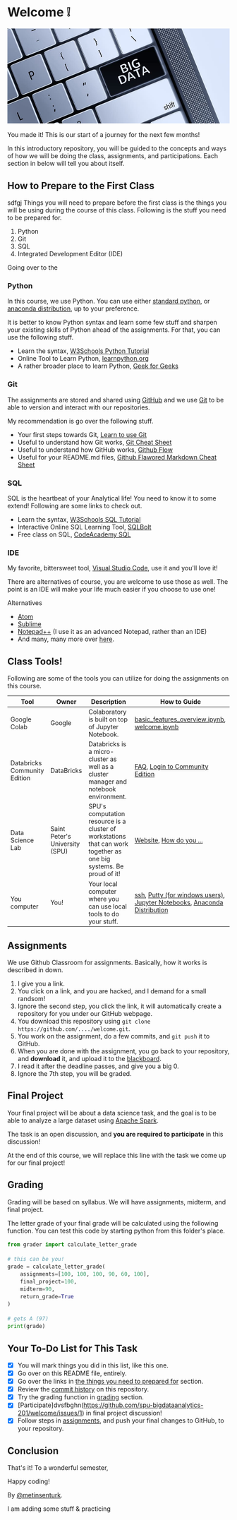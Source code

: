 # Welcome :grey_exclamation:

![Big Data](readme-contents/large-data-keyboard-computer.jpg)

You made it! This is our start of a journey for the next few months! 

In this introductory repository, you will be guided to the concepts and ways of how we will be doing the class, assignments, and participations. Each section in below will tell you about itself.

## How to Prepare to the First Class
sdfgj
Things you will need to prepare before the first class is the things you will be using during the course of this class. Following is the stuff you need to be prepared for.

1. Python
2. Git
3. SQL
4. Integrated Development Editor (IDE)

Going over to the 

### Python

In this course, we use Python. You can use either [standard python](https://www.python.org/), or [anaconda distribution](https://www.anaconda.com/distribution/), up to your preference.

It is better to know Python syntax and learn some few stuff and sharpen your existing skills of Python ahead of the assignments. For that, you can use the following stuff.

- Learn the syntax, [W3Schools Python Tutorial](https://www.w3schools.com/python/default.asp)
- Online Tool to Learn Python, [learnpython.org](https://www.learnpython.org/)
- A rather broader place to learn Python, [Geek for Geeks](https://www.geeksforgeeks.org/python-programming-language/)

### Git 

The assignments are stored and shared using [GitHub](https://github.com/) and we use [Git](https://git-scm.com/) to be able to version and interact with our repositories.

My recommendation is go over the following stuff.

- Your first steps towards Git, [Learn to use Git](https://guides.github.com/activities/hello-world/)
- Useful to understand how Git works, [Git Cheat Sheet](https://education.github.com/git-cheat-sheet-education.pdf)
- Useful to understand how GitHub works, [Github Flow](https://enterprise.github.com/downloads/en/-github-flow-cheatsheet.pdf)
- Useful for your README.md files, [Github Flawored Markdown Cheat Sheet](https://enterprise.github.com/downloads/en/markdown-cheatsheet.pdf)

### SQL

SQL is the heartbeat of your Analytical life! You need to know it to some extend! Following are some links to check out.

- Learn the syntax, [W3Schools SQL Tutorial](https://www.w3schools.com/sql/)
- Interactive Online SQL Learning Tool, [SQLBolt](https://sqlbolt.com/)
- Free class on SQL, [CodeAcademy SQL](https://www.codecademy.com/learn/learn-sql)

### IDE

My favorite, bittersweet tool, [Visual Studio Code](https://code.visualstudio.com/), use it and you'll love it!

There are alternatives of course, you are welcome to use those as well. The point is an IDE will make your life much easier if you choose to use one!

Alternatives

- [Atom](https://atom.io/)
- [Sublime](https://www.sublimetext.com/)
- [Notepad++](https://notepad-plus-plus.org/) (I use it as an advanced Notepad, rather than an IDE) 
- And many, many more over [here](https://www.google.com/search?q=integrated+development+editor).

## Class Tools!

Following are some of the tools you can utilize for doing the assignments on this course.

Tool | Owner | Description | How to Guide
---- | ----- | ----------- | ------------
Google Colab | Google | Colaboratory is built on top of Jupyter Notebook. | [basic_features_overview.ipynb](https://colab.research.google.com/notebooks/basic_features_overview.ipynb), [welcome.ipynb](https://colab.research.google.com/notebooks/welcome.ipynb)
Databricks Community Edition | DataBricks | Databricks is a micro-cluster as well as a cluster manager and notebook environment. | [FAQ](https://databricks.com/product/faq/community-edition), [Login to Community Edition](https://community.cloud.databricks.com/login.html)
Data Science Lab | Saint Peter's University (SPU) | SPU's computation resource is a cluster of workstations that can work together as one big systems. Be proud of it! | [Website](https://dsl.saintpeters.edu/), [How do you ...](https://dsl.saintpeters.edu/doku.php?id=how_do_i)
You computer | You! | Your local computer where you can use local tools to do your stuff. | [ssh](https://en.wikipedia.org/wiki/Secure_Shell), [Putty (for windows users)](https://www.chiark.greenend.org.uk/~sgtatham/putty/), [Jupyter Notebooks](https://jupyter.org/), [Anaconda Distribution](https://www.anaconda.com/distribution/)

<h2>Assignments</h2>

We use Github Classroom for assignments. Basically, how it works is described in down.

1. I give you a link.
2. You click on a link, and you are hacked, and I demand for a small randsom!
3. Ignore the second step, you click the link, it will automatically create a repository for you under our GitHub webpage.
4. You download this repository using `git clone https://github.com/..../welcome.git`.
5. You work on the assignment, do a few commits, and `git push` it to GitHub.
6. When you are done with the assignment, you go back to your repository, and **download** it, and upload it to the [blackboard](https://saintpeters.blackboard.com/).
7. I read it after the deadline passes, and give you a big 0.
8. Ignore the 7th step, you will be graded.

## Final Project

Your final project will be about a data science task, and the goal is to be able to analyze a large dataset using [Apache Spark](https://spark.apache.org/).

The task is an open discussion, and **you are required to participate** in this discussion!

At the end of this course, we will replace this line with the task we come up for our final project!

## Grading

Grading will be based on syllabus. We will have assignments, midterm, and final project.

The letter grade of your final grade will be calculated using the following function. You can test this code by starting python from this folder's place.

``` py
from grader import calculate_letter_grade

# this can be you!
grade = calculate_letter_grade(
    assignments=[100, 100, 100, 90, 60, 100],
    final_project=100,
    midterm=90,
    return_grade=True
)

# gets A (97)
print(grade)
```

## Your To-Do List for This Task

- [x] You will mark things you did in this list, like this one.
- [x] Go over on this README file, entirely.
- [x] Go over the links in [the things you need to prepared for](#how-to-prepare-to-the-first-class) section.
- [x] Review the [commit history](https://github.com/spu-bigdataanalytics-201/welcome/commits/master) on this repository.
- [x] Try the grading function in [grading](#grading) section.
- [x] [Participate]dvsfbghn(https://github.com/spu-bigdataanalytics-201/welcome/issues/1) in final project discussion!
- [x] Follow steps in [assignments](#assignments), and push your final changes to GitHub, to your repository. 

## Conclusion

That's it! To a wonderful semester, 

Happy coding!

By [@metinsenturk](https://github.com/metinsenturk).

I am adding some stuff & practicing
